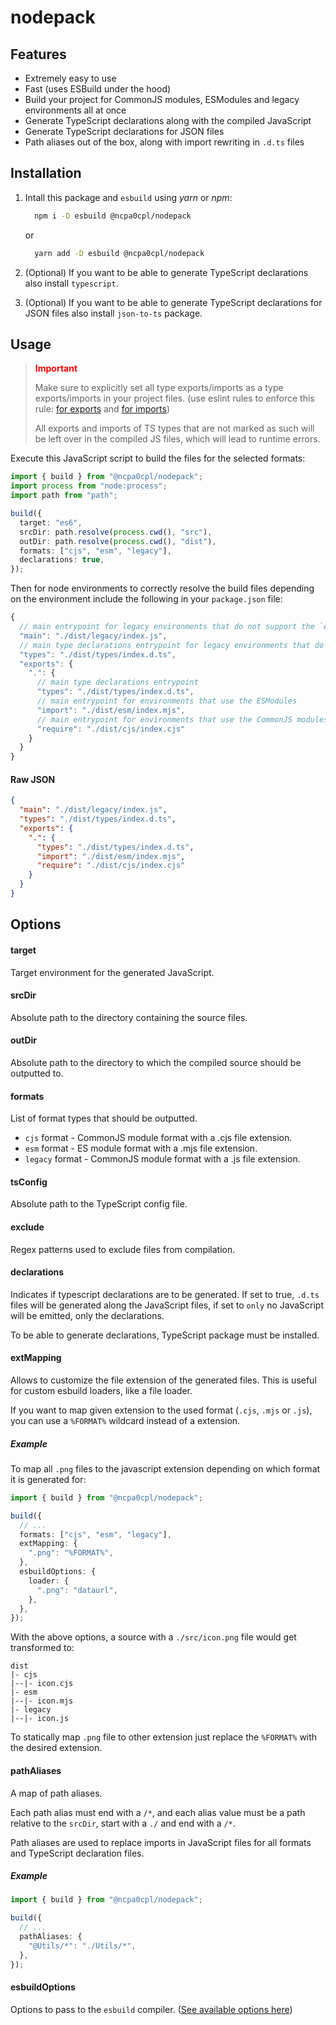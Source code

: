 # nodepack

## Features

- Extremely easy to use
- Fast (uses ESBuild under the hood)
- Build your project for CommonJS modules, ESModules and legacy environments all at once
- Generate TypeScript declarations along with the compiled JavaScript
- Generate TypeScript declarations for JSON files
- Path aliases out of the box, along with import rewriting in `.d.ts` files

## Installation

1. Intall this package and `esbuild` using _yarn_ or _npm_:

   ```sh
     npm i -D esbuild @ncpa0cpl/nodepack
   ```

   or

   ```sh
     yarn add -D esbuild @ncpa0cpl/nodepack
   ```

2. (Optional) If you want to be able to generate TypeScript declarations also install `typescript`.
3. (Optional) If you want to be able to generate TypeScript declarations for JSON files also install `json-to-ts` package.

## Usage

> **<span style="color:red">Important</span>**
>
> Make sure to explicitly set all type exports/imports as a type exports/imports in your project files. (use eslint rules to enforce this rule: [for exports](https://github.com/typescript-eslint/typescript-eslint/blob/main/packages/eslint-plugin/docs/rules/consistent-type-exports.md) and [for imports](https://github.com/typescript-eslint/typescript-eslint/blob/main/packages/eslint-plugin/docs/rules/consistent-type-imports.md))
>
> All exports and imports of TS types that are not marked as such will be left over in the compiled JS files, which will lead to runtime errors.

Execute this JavaScript script to build the files for the selected formats:

```ts
import { build } from "@ncpa0cpl/nodepack";
import process from "node:process";
import path from "path";

build({
  target: "es6",
  srcDir: path.resolve(process.cwd(), "src"),
  outDir: path.resolve(process.cwd(), "dist"),
  formats: ["cjs", "esm", "legacy"],
  declarations: true,
});
```

Then for node environments to correctly resolve the build files depending on the environment include the following in your `package.json` file:

```js
{
  // main entrypoint for legacy environments that do not support the `exports` field
  "main": "./dist/legacy/index.js",
  // main type declarations entrypoint for legacy environments that do not support the `exports` field
  "types": "./dist/types/index.d.ts",
  "exports": {
    ".": {
      // main type declarations entrypoint
      "types": "./dist/types/index.d.ts",
      // main entrypoint for environments that use the ESModules
      "import": "./dist/esm/index.mjs",
      // main entrypoint for environments that use the CommonJS modules
      "require": "./dist/cjs/index.cjs"
    }
  }
}
```

#### Raw JSON

```json
{
  "main": "./dist/legacy/index.js",
  "types": "./dist/types/index.d.ts",
  "exports": {
    ".": {
      "types": "./dist/types/index.d.ts",
      "import": "./dist/esm/index.mjs",
      "require": "./dist/cjs/index.cjs"
    }
  }
}
```

## Options

#### target

Target environment for the generated JavaScript.

#### srcDir

Absolute path to the directory containing the source files.

#### outDir

Absolute path to the directory to which the compiled source should be outputted to.

#### formats

List of format types that should be outputted.

- `cjs` format - CommonJS module format with a .cjs file extension.
- `esm` format - ES module format with a .mjs file extension.
- `legacy` format - CommonJS module format with a .js file extension.

#### tsConfig

Absolute path to the TypeScript config file.

#### exclude

Regex patterns used to exclude files from compilation.

#### declarations

Indicates if typescript declarations are to be generated. If set to true, `.d.ts` files will be generated along the JavaScript files, if set to `only` no JavaScript will be emitted, only the declarations.

To be able to generate declarations, TypeScript package must be installed.

#### extMapping

Allows to customize the file extension of the generated files. This is useful for custom esbuild loaders, like a file loader.

If you want to map given extension to the used format (`.cjs`, `.mjs` or `.js`), you can use a `%FORMAT%` wildcard instead of a extension.

##### Example

To map all `.png` files to the javascript extension depending on which format it is generated for:

```ts
import { build } from "@ncpa0cpl/nodepack";

build({
  // ...
  formats: ["cjs", "esm", "legacy"],
  extMapping: {
    ".png": "%FORMAT%",
  },
  esbuildOptions: {
    loader: {
      ".png": "dataurl",
    },
  },
});
```

With the above options, a source with a `./src/icon.png` file would get transformed to:

```
dist
|- cjs
|--|- icon.cjs
|- esm
|--|- icon.mjs
|- legacy
|--|- icon.js
```

To statically map `.png` file to other extension just replace the `%FORMAT%` with the desired extension.

#### pathAliases

A map of path aliases.

Each path alias must end with a `/*`, and each alias value must be a path relative to the `srcDir`, start with a `./` and end with a `/*`.

Path aliases are used to replace imports in JavaScript files for all formats and TypeScript declaration files.

##### Example

```ts
import { build } from "@ncpa0cpl/nodepack";

build({
  // ...
  pathAliases: {
    "@Utils/*": "./Utils/*",
  },
});
```

#### esbuildOptions

Options to pass to the `esbuild` compiler. ([See available options here](https://esbuild.github.io/api/#simple-options))
